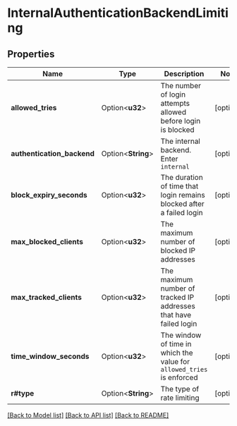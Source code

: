 # InternalAuthenticationBackendLimiting

## Properties

Name | Type | Description | Notes
------------ | ------------- | ------------- | -------------
**allowed_tries** | Option<**u32**> | The number of login attempts allowed before login is blocked | [optional]
**authentication_backend** | Option<**String**> | The internal backend. Enter `internal` | [optional]
**block_expiry_seconds** | Option<**u32**> | The duration of time that login remains blocked after a failed login | [optional]
**max_blocked_clients** | Option<**u32**> | The maximum number of blocked IP addresses | [optional]
**max_tracked_clients** | Option<**u32**> | The maximum number of tracked IP addresses that have failed login | [optional]
**time_window_seconds** | Option<**u32**> | The window of time in which the value for `allowed_tries` is enforced | [optional]
**r#type** | Option<**String**> | The type of rate limiting | [optional]

[[Back to Model list]](../README.md#documentation-for-models) [[Back to API list]](../README.md#documentation-for-api-endpoints) [[Back to README]](../README.md)


